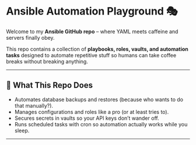 # Ansible Automation Playground 🎭

Welcome to my **Ansible GitHub repo** – where YAML meets caffeine and servers finally obey.  

This repo contains a collection of **playbooks, roles, vaults, and automation tasks** designed to automate repetitive stuff so humans can take coffee breaks without breaking anything.

---

## 🚀 What This Repo Does
- Automates database backups and restores (because who wants to do that manually?).  
- Manages configurations and roles like a pro (or at least tries to).  
- Secures secrets in vaults so your API keys don’t wander off.  
- Runs scheduled tasks with cron so automation actually works while you sleep.  

---
